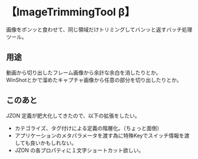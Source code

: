 # 【ImageTrimmingTool β】

画像をボンッと食わせて、同じ領域だけトリミングしてバンッと返すバッチ処理ツール。

## 用途

動画から切り出したフレーム画像から余計な余白を消したりとか。  
WinShotとかで溜めたキャプチャ画像から任意の部分を切り出したりとか。

## このあと

JZON 定義が肥大化してきたので、以下の拡張をしたい。
- カテゴライズ、タグ付けによる定義の階層化。（ちょっと面倒）
- アプリケーションのメタパラメータを渡す為に特殊Keyでスイッチ情報を渡しても良いかもしれない。
- JZON の各プロパティに１文字ショートカット欲しい。
